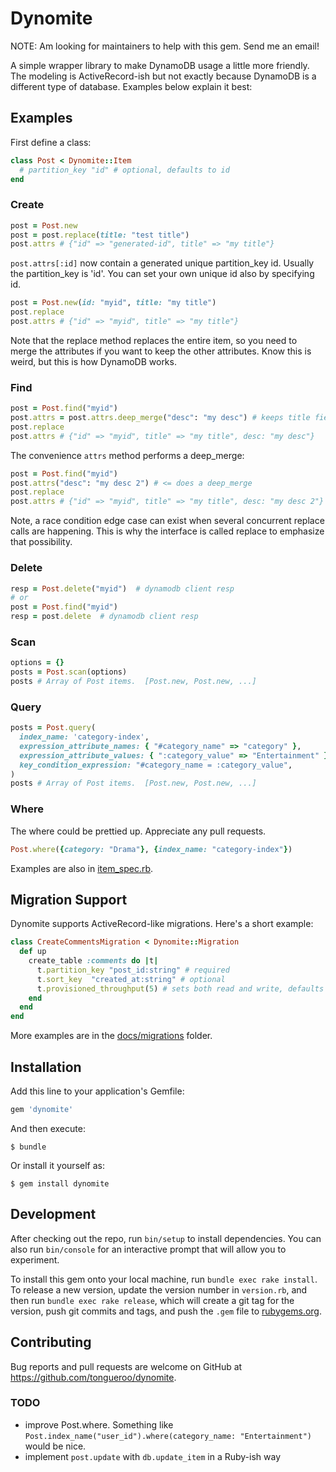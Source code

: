 # Dynomite

NOTE: Am looking for maintainers to help with this gem. Send me an email!

A simple wrapper library to make DynamoDB usage a little more friendly.  The modeling is ActiveRecord-ish but not exactly because DynamoDB is a different type of database.  Examples below explain it best:

## Examples

First define a class:

```ruby
class Post < Dynomite::Item
  # partition_key "id" # optional, defaults to id
end
```

### Create

```ruby
post = Post.new
post = post.replace(title: "test title")
post.attrs # {"id" => "generated-id", title" => "my title"}
```

`post.attrs[:id]` now contain a generated unique partition_key id.  Usually the partition_key is 'id'. You can set your own unique id also by specifying id.

```ruby
post = Post.new(id: "myid", title: "my title")
post.replace
post.attrs # {"id" => "myid", title" => "my title"}
```

Note that the replace method replaces the entire item, so you need to merge the attributes if you want to keep the other attributes.  Know this is weird, but this is how DynamoDB works.

### Find

```ruby
post = Post.find("myid")
post.attrs = post.attrs.deep_merge("desc": "my desc") # keeps title field
post.replace
post.attrs # {"id" => "myid", title" => "my title", desc: "my desc"}
```

The convenience `attrs` method performs a deep_merge:

```ruby
post = Post.find("myid")
post.attrs("desc": "my desc 2") # <= does a deep_merge
post.replace
post.attrs # {"id" => "myid", title" => "my title", desc: "my desc 2"}
```

Note, a race condition edge case can exist when several concurrent replace
calls are happening.  This is why the interface is called replace to
emphasize that possibility.

### Delete

```ruby
resp = Post.delete("myid")  # dynamodb client resp
# or
post = Post.find("myid")
resp = post.delete  # dynamodb client resp
```

### Scan

```ruby
options = {}
posts = Post.scan(options)
posts # Array of Post items.  [Post.new, Post.new, ...]
```

### Query

```ruby
posts = Post.query(
  index_name: 'category-index',
  expression_attribute_names: { "#category_name" => "category" },
  expression_attribute_values: { ":category_value" => "Entertainment" },
  key_condition_expression: "#category_name = :category_value",
)
posts # Array of Post items.  [Post.new, Post.new, ...]
```

### Where

The where could be prettied up. Appreciate any pull requests.

```ruby
Post.where({category: "Drama"}, {index_name: "category-index"})
```

Examples are also in [item_spec.rb](spec/lib/dynomite/item_spec.rb).

## Migration Support

Dynomite supports ActiveRecord-like migrations.  Here's a short example:

```ruby
class CreateCommentsMigration < Dynomite::Migration
  def up
    create_table :comments do |t|
      t.partition_key "post_id:string" # required
      t.sort_key  "created_at:string" # optional
      t.provisioned_throughput(5) # sets both read and write, defaults to 5 when not set
    end
  end
end
```

More examples are in the [docs/migrations](docs/migrations) folder.

## Installation

Add this line to your application's Gemfile:

```ruby
gem 'dynomite'
```

And then execute:

    $ bundle

Or install it yourself as:

    $ gem install dynomite

## Development

After checking out the repo, run `bin/setup` to install dependencies. You can also run `bin/console` for an interactive prompt that will allow you to experiment.

To install this gem onto your local machine, run `bundle exec rake install`. To release a new version, update the version number in `version.rb`, and then run `bundle exec rake release`, which will create a git tag for the version, push git commits and tags, and push the `.gem` file to [rubygems.org](https://rubygems.org).

## Contributing

Bug reports and pull requests are welcome on GitHub at https://github.com/tongueroo/dynomite.

### TODO

* improve Post.where.  Something like `Post.index_name("user_id").where(category_name: "Entertainment")` would be nice.
* implement `post.update` with `db.update_item` in a Ruby-ish way
